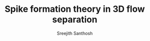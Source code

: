 ---
layout: post
title:  "Spike formation theory in 3D flow separation"
image: /images/separation.jpg
categories: research
author: "Sreejith Santhosh"
authors: "<strong>Sreejith Santhosh</strong>, Haodong Qin, Bjoern F. Klose, Gustaaf B. Jacobs, Jérôme Vétel, Mattia Serra"
venue: Journal of Fluid Mechanics
link: https://www.cambridge.org/core/journals/journal-of-fluid-mechanics/article/abs/spike-formation-theory-in-threedimensional-flow-separation/C4765E3F64B45C931C43B7D0134AFD96
freelink: https://drive.google.com/file/d/1Etek32FbGA3k-rW8MNLIUs6Wv57XFkxG/view?usp=sharing
excerpt: "We develop a frame-invariant theory of material spike formation during flow separation over a no-slip boundary in three-dimensional flows with arbitrary time dependence. Based on the exact evolution of the largest principal curvature on near-wall material surfaces, our theory identifies fixed and moving separation. Our approach is effective over short time intervals and admits an instantaneous limit. As a byproduct, we derive explicit formulas for the evolution of the Weingarten map and the principal curvatures of any surface advected by general three-dimensional flows. The material backbone we identify acts first as a precursor and later as the centerpiece of Lagrangian flow separation. We discover previously undetected spiking points and curves where the separation backbones connect to the boundary and provide wall-based analytical formulas for their locations. We illustrate our results on several steady and unsteady flows."
---